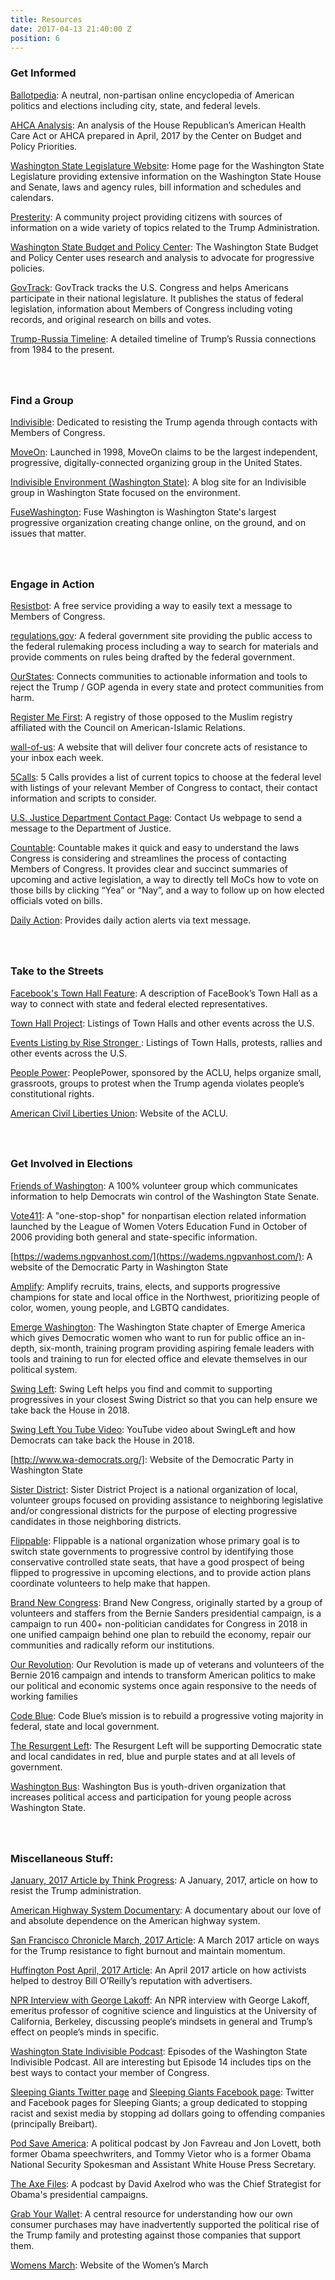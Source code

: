 ```yaml
---
title: Resources
date: 2017-04-13 21:40:00 Z
position: 6
---
```


### **Get Informed**

<a href="https://www.ballotpedia.org/115th_United_States_Congress">Ballotpedia</a>:  A neutral, non-partisan online encyclopedia of American politics and elections including city, state, and federal levels.

<a href="http://www.cbpp.org/sites/default/files/atoms/files/4-13-17health-factsheets-wa.pdf">AHCA Analysis</a>: An analysis of the House Republican’s American Health Care Act or AHCA prepared in April, 2017 by the Center on Budget and Policy Priorities.

<a href="http://leg.wa.gov/">Washington State Legislature Website</a>: Home page for the Washington State Legislature providing extensive information on the Washington State House and Senate, laws and agency rules, bill information and schedules and calendars.

<a href="https://presterity.org/">Presterity</a>:  A community project providing citizens with  sources of information on a wide variety of topics related to the Trump Administration.

<a href="http://budgetandpolicy.org">Washington State Budget and Policy Center</a>: The Washington State Budget and Policy Center uses research and analysis to advocate for progressive policies.

<a href="https://www.govtrack.us/">GovTrack</a>: GovTrack tracks the U.S. Congress and helps Americans participate in their national legislature. It publishes the status of federal legislation, information about Members of Congress including voting records, and original research on bills and votes.

<a href="http://timeline.lawyersforgoodgovernment.org/#event-timeline">Trump-Russia Timeline</a>: A detailed timeline of Trump’s Russia connections from 1984 to the present.

### <br><br>Find a Group

<a href="https://www.indivisibleguide.com/">Indivisible</a>:  Dedicated to resisting the Trump agenda through contacts with Members of Congress.

<a href="https://front.moveon.org/">MoveOn</a>: Launched in 1998, MoveOn claims to be the largest independent, progressive, digitally-connected organizing group in the United States.

<a href="https://indivisiblewaenvironment.wordpress.com/environment-leaders-summit-time/">Indivisible Environment (Washington State)</a>: A blog site for an Indivisible group in Washington State focused on the environment.

<a href="http://fusewashington.org/">FuseWashington</a>:  Fuse Washington is Washington State's largest progressive organization creating change online, on the ground, and on issues that matter.

### <br><br>Engage in Action

<a href="https://resistbot.io/">Resistbot</a>: A free service providing a way to easily text a message to Members of Congress.

<a href="https://www.regulations.gov/searchResults?rpp=25&so=DESC&sb=postedDate&po=0&cs=3&dct=N%2BFR%2BPR">regulations.gov</a>: A federal government site providing the public access to the federal rulemaking process including a way to search for materials and provide comments on rules being drafted by the federal government.

<a href="https://www.ourstates.org/#ourstates">OurStates</a>: Connects communities to actionable information and tools to reject the Trump / GOP agenda in every state and protect communities from harm.

<a href="https://registermefirst.com/">Register Me First</a>: A registry of those opposed to the Muslim registry affiliated with the Council on American-Islamic Relations.

<a href="https://www.wall-of-us.org/">wall-of-us</a>: A website that will deliver four concrete acts of resistance to your inbox each week.

<a href="https://5calls.org/">5Calls</a>: 5 Calls provides a list of current topics to choose at the federal level with listings of your relevant Member of Congress to contact, their contact information and scripts to consider.

<a href="https://www.justice.gov/doj/webform/your-message-department-justice">U.S. Justice Department Contact Page</a>:  Contact Us webpage to send a message to the Department of Justice.

<a href="https://www.countable.us/">Countable</a>: Countable makes it quick and easy to understand the laws Congress is considering and streamlines the process of contacting Members of Congress. It provides clear and succinct summaries of upcoming and active legislation, a way to directly tell MoCs how to vote on those bills by clicking “Yea” or “Nay”, and a way to follow up on how elected officials voted on bills.

<a href="https://dailyaction.org/">Daily Action</a>: Provides daily action alerts via text message.

### <br><br>Take to the Streets

<a href="http://nymag.com/selectall/2017/03/facebook-town-hall-feature-contacts-elected-officials.html">Facebook's Town Hall  Feature</a>: A description of FaceBook’s Town Hall as a way to connect with state and federal elected representatives.

<a href="https://townhallproject-86312.firebaseapp.com/">Town Hall Project</a>: Listings of Town Halls and other events across the U.S.

<a href="https://risestronger.org/events">Events Listing by Rise Stronger </a>: Listings of Town Halls, protests, rallies and other events across the U.S.

<a href="https://peoplepower.org/">People Power</a>: PeoplePower, sponsored by the ACLU, helps organize small, grassroots, groups to protest when the Trump agenda violates people’s constitutional rights.

<a href="https://www.aclu.org/">American Civil Liberties Union</a>: Website of the ACLU.

### <br><br>Get Involved in Elections

<a href="https://www.friendsofwashington.org/">Friends of Washington</a>: A 100% volunteer group which communicates information to help Democrats win control of the Washington State Senate.

<a href="http://www.vote411.org/">Vote411</a>: A "one-stop-shop" for nonpartisan election related information launched by the League of Women Voters Education Fund in October of 2006 providing both general and state-specific information.

[https://wadems.ngpvanhost.com/](https://wadems.ngpvanhost.com/): A website of the Democratic Party in Washington State

<a href="http://amplify.win/">Amplify</a>: Amplify recruits, trains, elects, and supports progressive champions for state and local office in the Northwest, prioritizing people of color, women, young people, and LGBTQ candidates.

<a href="http://www.emergeamerica.org/EmergeWA">Emerge Washington</a>:  The Washington State chapter of Emerge America which gives Democratic women who want to run for public office an in-depth, six-month, training program providing aspiring female leaders with tools and training to run for elected office and elevate themselves in our political system.

<a href="https://swingleft.org/">Swing Left</a>: Swing Left helps you find and commit to supporting progressives in your closest Swing District so that you can help ensure we take back the House in 2018.

<a href="https://www.youtube.com/watch?v=Vj8LNi__jOI">Swing Left You Tube Video</a>: YouTube video about SwingLeft and how Democrats can take back the House in 2018.

[http://www.wa-democrats.org/]: Website of the Democratic Party in Washington State

[<a href="https://www.sisterdistrict.com/">Sister District</a>](https://www.sisterdistrict.com/): Sister District Project is a national organization of local, volunteer groups focused on providing assistance to neighboring legislative and/or congressional districts for the purpose of electing progressive candidates in those neighboring districts.

[<a href="https://www.flippable.org/">Flippable</a>](https://www.flippable.org/): Flippable is a national organization whose primary goal is to switch state governments to progressive control by identifying those conservative controlled state seats, that have a good prospect of being flipped to progressive in upcoming elections, and to provide action plans coordinate volunteers to help make that happen.

[<a href="https://brandnewcongress.org/">Brand New Congress</a>](https://brandnewcongress.org/): Brand New Congress, originally started by a group of volunteers and staffers from the Bernie Sanders presidential campaign, is a campaign to run 400\+ non-politician candidates for Congress in 2018 in one unified campaign behind one plan to rebuild the economy, repair our communities and radically reform our institutions.

[<a href="https://ourrevolution.com/">Our Revolution</a>](https://ourrevolution.com/): Our Revolution is made up of veterans and volunteers of the Bernie 2016 campaign and intends to transform American politics to make our political and economic systems once again responsive to the needs of working families

[<a href="https://www.codeblue.team/">Code Blue</a>](https://www.codeblue.team/): Code Blue’s mission is to rebuild a progressive voting majority in federal, state and local government.

[<a href="https://www.theresurgentleft.org/">The Resurgent Left</a>](https://www.theresurgentleft.org/): The Resurgent Left will be supporting Democratic state and local candidates in red, blue and purple states and at all levels of government.

<a href="http://washingtonbus.org/">Washington Bus</a>: Washington Bus is youth-driven organization that increases political access and participation for young people across Washington State.

### <br><br>Miscellaneous Stuff:

<a href="https://thinkprogress.org/a-simple-guide-to-how-you-can-throw-sand-in-the-trump-administrations-gears-64843da93664">January, 2017 Article by Think Progress</a>: A January, 2017, article on how to resist the Trump administration.

<a href="http://bepreparedtostop.org/">American Highway System Documentary</a>:  A documentary about our love of and absolute dependence on the American highway system.

<a href="http://www.sfchronicle.com/politics/article/Next-step-for-Trump-resistance-Get-organized-11011955.php">San Francisco Chronicle March, 2017 Article</a>: A March 2017 article on ways for the Trump resistance to fight burnout and maintain momentum.

<a href="http://www.huffingtonpost.com/entry/bill-oreilly-advertiser-boycott_us_58ebdf24e4b0df7e20446bb4">Huffington Post April, 2017 Article</a>: An April 2017 article on how activists helped to destroy Bill O’Reilly’s reputation with advertisers.

<a href="http://ualrpublicradio.org/post/read-our-full-conversation-george-lakoff-your-brain-trump#stream/0">NPR Interview with  George Lakoff</a>: An NPR interview with George Lakoff, emeritus professor of cognitive science and linguistics at the University of California, Berkeley, discussing people‘s mindsets in general and Trump’s effect on people’s minds in specific.

<a href="https://soundcloud.com/wsip">Washington State Indivisible Podcast</a>:  Episodes of the Washington State Indivisible Podcast.  All are interesting but Episode 14 includes tips on the best ways to contact your member of Congress.

<a href="https://twitter.com/slpng_giants">Sleeping Giants Twitter page</a> and <a href="https://www.facebook.com/slpnggiants">Sleeping Giants Facebook page</a>: Twitter and Facebook pages for Sleeping Giants; a group dedicated to stopping racist and sexist media by stopping ad dollars going to offending companies (principally Breibart).

<a href="https://getcrookedmedia.com/here-have-a-podcast-78ee56b5a323"> Pod Save America</a>:   A political podcast by Jon Favreau and Jon Lovett, both former Obama speechwriters, and Tommy Vietor who is a former Obama National Security Spokesman and Assistant White House Press Secretary.

<a href="http://podcast.cnn.com/axefiles">The Axe Files</a>:  A podcast by David Axelrod who was  the Chief Strategist for Obama's presidential campaigns.

<a href="https://grabyourwallet.org/">Grab Your Wallet</a>: A central resource for understanding how our own consumer purchases may have inadvertently supported the political rise of the Trump family and protesting against those companies that support them.

<a href="https://www.womensmarch.com/">Womens March</a>: Website of the Women’s March